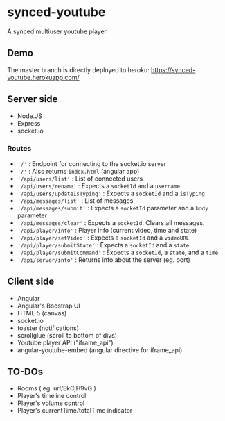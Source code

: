 # synced-youtube
A synced multiuser youtube player

## Demo
The master branch is directly deployed to heroku: https://synced-youtube.herokuapp.com/

## Server side

- Node.JS
- Express
- socket.io

### Routes

- `'/'` : Endpoint for connecting to the socket.io server
- `'/'` : Also returns `index.html` (angular app)
- `'/api/users/list'` : List of connected users
- `'/api/users/rename'` : Expects a `socketId` and a `username`
- `'/api/users/updateIsTyping'` : Expects a `socketId` and a `isTyping`
- `'/api/messages/list'` : List of messages
- `'/api/messages/submit'` : Expects a `socketId` parameter and a `body` parameter
- `'/api/messages/clear'` : Expects a `socketId`. Clears all messages.
- `'/api/player/info'` : Player info (current video, time and state)
- `'/api/player/setVideo'` : Expects a `socketId` and a `videoURL`
- `'/api/player/submitState'` : Expects a `socketId` and a `state`
- `'/api/player/submitCommand'` : Expects a `socketId`, a `state`, and a `time`
- `'/api/server/info'` : Returns info about the server (eg. port)

## Client side

- Angular
- Angular's Boostrap UI
- HTML 5 (canvas)
- socket.io
- toaster (notifications)
- scrollglue (scroll to bottom of divs)
- Youtube player API ("iframe_api")
- angular-youtube-embed (angular directive for iframe_api)

## TO-DOs

- Rooms ( eg. url/EkCjH9vG )
- Player's timeline control
- Player's volume control
- Player's currentTime/totalTime indicator
